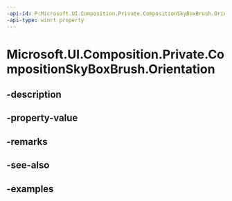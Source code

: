 ```yaml
---
-api-id: P:Microsoft.UI.Composition.Private.CompositionSkyBoxBrush.Orientation
-api-type: winrt property
---
```


# Microsoft.UI.Composition.Private.CompositionSkyBoxBrush.Orientation

<!--
public System.Numerics.Quaternion Orientation { get; set; }
-->


## -description

## -property-value

## -remarks

## -see-also

## -examples


